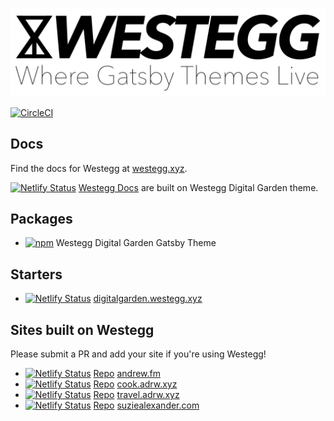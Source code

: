 ![Westegg: Where Gatsby Themes Live](/docs/static/img/logos/westegg-slogan.png)

[![CircleCI](https://circleci.com/gh/adrw/westegg.svg?style=svg)](https://circleci.com/gh/adrw/westegg)

## Docs

Find the docs for Westegg at [westegg.xyz](http://westegg.xyz/).

[![Netlify Status](https://api.netlify.com/api/v1/badges/35371a61-9514-4d26-8bf3-344bb8ff9d4e/deploy-status)](https://app.netlify.com/sites/westeggdocs/deploys) [Westegg Docs](http://westegg.xyz/) are built on Westegg Digital Garden theme.

## Packages

- [![npm](https://img.shields.io/npm/v/@westegg/gatsby-theme-digital-garden.svg?label=@westegg/gatsby-theme-digital-garden)](https://www.npmjs.com/package/@westegg/gatsby-theme-digital-garden) Westegg Digital Garden Gatsby Theme

## Starters

- [![Netlify Status](https://api.netlify.com/api/v1/badges/5f5e6a3d-cda1-421e-ac92-9e1140112f29/deploy-status)](https://app.netlify.com/sites/westeggdigitalgarden/deploys) [digitalgarden.westegg.xyz](http://digitalgarden.westegg.xyz)

## Sites built on Westegg

Please submit a PR and add your site if you're using Westegg!

- [![Netlify Status](https://api.netlify.com/api/v1/badges/22667c9d-c088-4ae0-b75d-8a99e11d3167/deploy-status)](https://app.netlify.com/sites/andrewfm/deploys) [Repo](http://g.adrw.ch/andrew.fm) [andrew.fm](http://andrew.fm)
- [![Netlify Status](https://api.netlify.com/api/v1/badges/a63ad086-fc71-4205-9b68-9eb0a29f129c/deploy-status)](https://app.netlify.com/sites/cookadrwxyz/deploys) [Repo](http://g.adrw.ch/cook.adrw.xyz) [cook.adrw.xyz](http://cook.adrw.xyz)
- [![Netlify Status](https://api.netlify.com/api/v1/badges/c6152a21-a3f1-4232-bd3d-11e5a321a8f9/deploy-status)](https://app.netlify.com/sites/traveladrwxyz/deploys) [Repo](http://g.adrw.ch/travel.adrw.xyz) [travel.adrw.xyz](http://travel.adrw.xyz)
- [![Netlify Status](https://api.netlify.com/api/v1/badges/08e4cc15-8174-456d-ab74-7c10b74291f9/deploy-status)](https://app.netlify.com/sites/suziealexandercom/deploys) [Repo](http://g.adrw.ch/suziealexander.com) [suziealexander.com](http://suziealexander.com)
